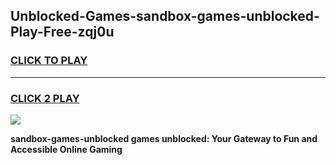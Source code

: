 
## Unblocked-Games-sandbox-games-unblocked-Play-Free-zqj0u
<h3>
<a href="https://premium76.site?title=sandbox-games-unblocked&ref=23A">CLICK TO PLAY</a></h3>
<hr>

<h3>
<a href="https://premium76.site?title=sandbox-games-unblocked&ref=23A">CLICK 2 PLAY</a>
  
</h3>

<a href="https://premium76.site?title=sandbox-games-unblocked&ref=23A"><img src="https://clearcache.store/games.png"></a>


**sandbox-games-unblocked games unblocked: Your Gateway to Fun and Accessible Online Gaming**
